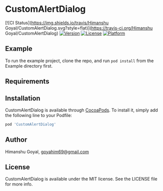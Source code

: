 # CustomAlertDialog

[![CI Status](https://img.shields.io/travis/Himanshu Goyal/CustomAlertDialog.svg?style=flat)](https://travis-ci.org/Himanshu Goyal/CustomAlertDialog)
[![Version](https://img.shields.io/cocoapods/v/CustomAlertDialog.svg?style=flat)](https://cocoapods.org/pods/CustomAlertDialog)
[![License](https://img.shields.io/cocoapods/l/CustomAlertDialog.svg?style=flat)](https://cocoapods.org/pods/CustomAlertDialog)
[![Platform](https://img.shields.io/cocoapods/p/CustomAlertDialog.svg?style=flat)](https://cocoapods.org/pods/CustomAlertDialog)

## Example

To run the example project, clone the repo, and run `pod install` from the Example directory first.

## Requirements

## Installation

CustomAlertDialog is available through [CocoaPods](https://cocoapods.org). To install
it, simply add the following line to your Podfile:

```ruby
pod 'CustomAlertDialog'
```

## Author

Himanshu Goyal, goyahim69@gmail.com

## License

CustomAlertDialog is available under the MIT license. See the LICENSE file for more info.
